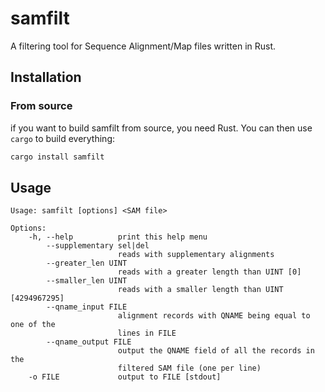 # samfilt

A filtering tool for Sequence Alignment/Map files written in Rust.

## Installation

### From source
if you want to build samfilt from source, you need Rust. You can then use `cargo` to build everything:

```bash
cargo install samfilt
```

## Usage

```
Usage: samfilt [options] <SAM file>

Options:
    -h, --help          print this help menu
        --supplementary sel|del
                        reads with supplementary alignments
        --greater_len UINT
                        reads with a greater length than UINT [0]
        --smaller_len UINT
                        reads with a smaller length than UINT [4294967295]
        --qname_input FILE
                        alignment records with QNAME being equal to one of the
                        lines in FILE
        --qname_output FILE
                        output the QNAME field of all the records in the
                        filtered SAM file (one per line)
    -o FILE             output to FILE [stdout]
```
